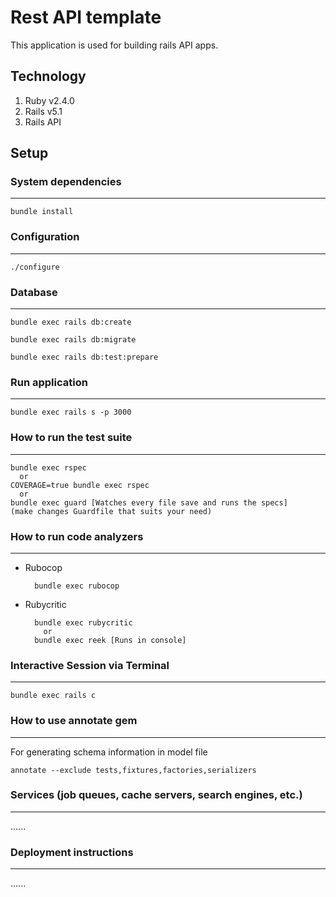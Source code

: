 Rest API template
=========

This application is used for building rails API apps.

## Technology

1. Ruby v2.4.0
2. Rails v5.1
3. Rails API

## Setup
### System dependencies
---------------------------------------------------

    bundle install

### Configuration
---------------------------------------------------

    ./configure

### Database
---------------------------------------------------

    bundle exec rails db:create

    bundle exec rails db:migrate

    bundle exec rails db:test:prepare

### Run application
---------------------------------------------------

    bundle exec rails s -p 3000

### How to run the test suite
---------------------------------------------------

    bundle exec rspec
      or
    COVERAGE=true bundle exec rspec
      or
    bundle exec guard [Watches every file save and runs the specs]
    (make changes Guardfile that suits your need)

### How to run code analyzers
---------------------------------------------------

* Rubocop

        bundle exec rubocop

* Rubycritic

        bundle exec rubycritic
          or
        bundle exec reek [Runs in console]

### Interactive Session via Terminal
---------------------------------------------------

    bundle exec rails c

### How to use annotate gem
---------------------------------------------------

For generating schema information in model file

    annotate --exclude tests,fixtures,factories,serializers

### Services (job queues, cache servers, search engines, etc.)
---------------------------------------------------

  ......

### Deployment instructions
---------------------------------------------------

  ......
